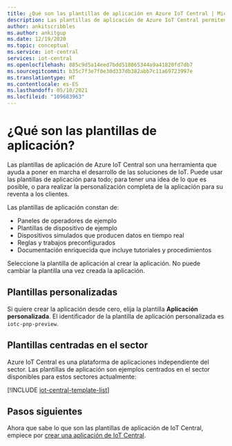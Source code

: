 ```yaml
---
title: ¿Qué son las plantillas de aplicación en Azure IoT Central | Microsoft Docs
description: Las plantillas de aplicación de Azure IoT Central permiten pasar al desarrollo de soluciones de IoT.
author: ankitscribbles
ms.author: ankitgup
ms.date: 12/19/2020
ms.topic: conceptual
ms.service: iot-central
services: iot-central
ms.openlocfilehash: 885c9d5a14eed7bdd518865344a9a41820fd7db7
ms.sourcegitcommit: b35c7f3e7f0e30d337db382abb7c11a69723997e
ms.translationtype: HT
ms.contentlocale: es-ES
ms.lasthandoff: 05/10/2021
ms.locfileid: "109683963"
---
```

# <a name="what-are-application-templates"></a>¿Qué son las plantillas de aplicación?

Las plantillas de aplicación de Azure IoT Central son una herramienta que ayuda a poner en marcha el desarrollo de las soluciones de IoT. Puede usar las plantillas de aplicación para todo; para tener una idea de lo que es posible, o para realizar la personalización completa de la aplicación para su reventa a los clientes.

Las plantillas de aplicación constan de:

- Paneles de operadores de ejemplo
- Plantillas de dispositivo de ejemplo
- Dispositivos simulados que producen datos en tiempo real
- Reglas y trabajos preconfigurados
- Documentación enriquecida que incluye tutoriales y procedimientos

Seleccione la plantilla de aplicación al crear la aplicación. No puede cambiar la plantilla una vez creada la aplicación.

## <a name="custom-templates"></a>Plantillas personalizadas

Si quiere crear la aplicación desde cero, elija la plantilla **Aplicación personalizada**. El identificador de la plantilla de aplicación personalizada es `iotc-pnp-preview`.

## <a name="industry-focused-templates"></a>Plantillas centradas en el sector

Azure IoT Central es una plataforma de aplicaciones independiente del sector. Las plantillas de aplicación son ejemplos centrados en el sector disponibles para estos sectores actualmente:

[!INCLUDE [iot-central-template-list](../../../includes/iot-central-template-list.md)]

## <a name="next-steps"></a>Pasos siguientes

Ahora que sabe lo que son las plantillas de aplicación de IoT Central, empiece por [crear una aplicación de IoT Central](quick-deploy-iot-central.md).
